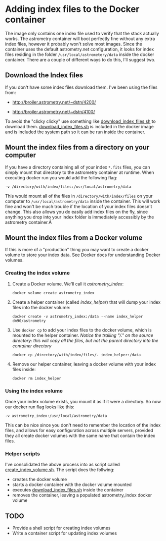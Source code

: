 
# Adding index files to the Docker container
The image only contains one index file used to verify that the stack actually works.  The astrometry container will boot perfectly fine without any extra index files, however it probably won't solve most images.  Since the container uses the default astrometry.net configuration, it looks for index files residing in the folder `/usr/local/astrometery/data` inside the docker container.  There are a couple of different ways to do this, I'll suggest two.

## Download the Index files

If you don't have some index files download them.  I've been using the files from:

* http://broiler.astrometry.net/~dstn/4200/

* http://broiler.astrometry.net/~dstn/4100/

To avoid the "clicky clicky" use something like  [download_index_files.sh](./download_index_files.sh) to download them.  [download_index_files.sh](./download_index_files.sh) is included in the docker image  and is included the system path so it can be run inside the container.

## Mount the index files from a directory on your computer

If you have a directory containing all of your index `*.fits` files, you can simply mount that directory to the astrometry container at runtime.  When executing docker run you would add the following flag:

`-v /directory/with/index/files:/usr/local/astrometry/data`

This would mount all of the files in `/directory/with/index/files` on your computer to `/usr/local/astrometry/data` inside the container.  This will work fine and won't be much trouble if the location of your index files doesn't change.  This also allows you do easily add index files on the fly, since anything you drop into your index folder is immediately accessibly by the astrometry container.Â

## Mount the index files from a Docker volume

If this is more of a "production" thing you may want to create a docker volume to store your index data.  See Docker docs for understanding Docker volumes.

### Creating the index volume

1. Create a Docker volume.  We'll call it *astrometry_index*:

    `docker volume create astrometry_index`

2. Create a helper container (called *index_helper*) that will dump your index files into the docker volume:

    `docker create -v astrometry_index:/data --name index_helper dm90/astrometry`

3. Use `docker cp` to add your index files to the docker volume, which is mounted to the helper container.  *Notice the trailing "/." on the source directory: this will copy all the files, but not the parent directory into the container directory*

    `docker cp /directory/with/index/files/. index_helper:/data`

4. Remove our helper container, leaving a docker volume with your index files inside:

    `docker rm index_helper`

### Using the index volume

Once your index volume exists, you mount it as if it were a directory.  So now our docker run flag looks like this:

`-v astrometry_index:/usr/local/astrometry/data`

This can be nice since you don't need to remember the location of the index files, and allows for easy configuration across multiple servers, provided they all create docker volumes with the same name that contain the index files.

### Helper scripts

I've consolidated the above process into as script called [create_index_volume.sh](./create_index_volume.sh).  The script does the follwing:

* creates the docker volume
* starts a docker container with the docker volume mounted
* executes [download_index_files.sh](./download_index_files.sh) inside the container
* removes the container, leaving a populated astrometry_index docker volume

## TODO

* Provide a shell script for creating index volumes
* Write a container script for updating index volumes

